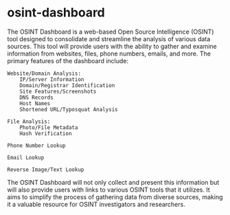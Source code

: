 # osint-dashboard
The OSINT Dashboard is a web-based Open Source Intelligence (OSINT) tool designed to consolidate and streamline the analysis of various data sources. This tool will provide users with the ability to gather and examine information from websites, files, phone numbers, emails, and more. The primary features of the dashboard include:

    Website/Domain Analysis:
        IP/Server Information
        Domain/Registrar Identification
        Site Features/Screenshots
        DNS Records
        Host Names
        Shortened URL/Typosquat Analysis

    File Analysis:
        Photo/File Metadata
        Hash Verification

    Phone Number Lookup

    Email Lookup

    Reverse Image/Text Lookup

The OSINT Dashboard will not only collect and present this information but will also provide users with links to various OSINT tools that it utilizes. It aims to simplify the process of gathering data from diverse sources, making it a valuable resource for OSINT investigators and researchers.

